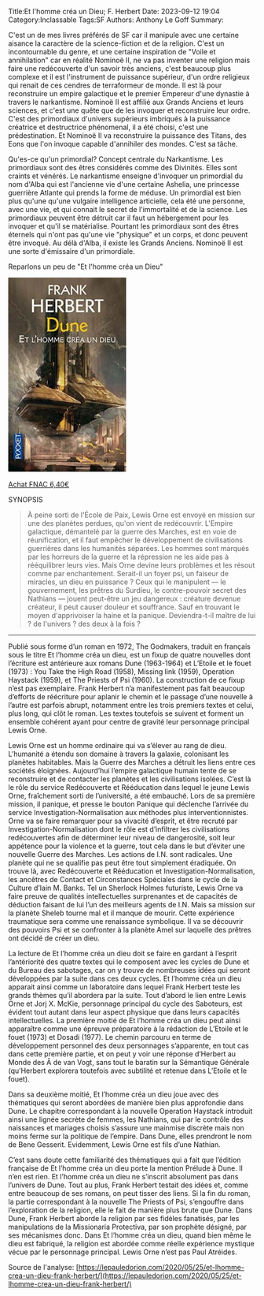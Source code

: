 Title:Et l'homme créa un Dieu; F. Herbert
Date: 2023-09-12 19:04
Category:Inclassable
Tags:SF
Authors: Anthony Le Goff
Summary:

C'est un de mes livres préférés de SF car il manipule avec une certaine aisance la caractère de la science-fiction et de la religion. C'est un incontournable du genre, et une certaine inspiration de "Voile et annihilation" car en réalité Nominoë II, ne va pas inventer une religion mais faire une redécouverte d'un savoir très anciens, c'est beaucoup plus complexe et il est l'instrument de puissance supérieur, d'un ordre religieux qui renait de ces cendres de terraformeur de monde. Il est là pour reconstruire un empire galactique et le premier Empereur d'une dynastie à travers le narkantisme. Nominoë II est affilié aux Grands Anciens et leurs sciences, et c'est une quête que de les invoquer et reconstruire leur ordre. C'est des primordiaux d'univers supérieurs imbriqués à la puissance créatrice et destructrice phénomenal, il a été choisi, c'est une prédestination. Et Nominoë II va reconstruire la puissance des Titans, des Eons que l'on invoque capable d'annihiler des mondes. C'est sa tâche.

Qu'es-ce qu'un primordial? Concept centrale du Narkantisme. Les primordiaux sont des êtres considérés comme des Divinités. Elles sont craints et vénérés. Le narkantisme enseigne d'invoquer un primordial du nom d'Alba qui est l'ancienne vie d'une certaine Ashelia, une princesse guerrière Atlante qui prends la forme de méduse. Un primordial est bien plus qu'une qu'une vulgaire intelligence articielle, cela été une personne, avec une vie, et qui connait le secret de l'immortalité et de la science. Les primordiaux peuvent être détruit car il faut un hébergement pour les invoquer et qu'il se matérialise. Pourtant les primordiaux sont des êtres éternels qui n'ont pas qu'une vie "physique" et un corps, et donc peuvent être invoqué. Au délà d'Alba, il existe les Grands Anciens. Nominoë II est une sorte d'émissaire d'un primordiale. 

Reparlons un peu de "Et l'homme créa un Dieu"

![homme crea un dieu](images/homme-crea-dieu.jpg)

[Achat FNAC 6,40€](https://www.fnac.com/a1683450/Dune-Prelude-a-Dune-Prelude-a-Dune-et-l-homme-crea-un-Dieu-Frank-Herbert)

SYNOPSIS

> À peine sorti de l'École de Paix, Lewis Orne est envoyé en mission sur une des planètes perdues, qu'on vient de redécouvrir. L'Empire galactique, démantelé par la guerre des Marches, est en voie de réunification, et il faut empêcher le développement de civilisations guerrières dans les humanités séparées. Les hommes sont marqués par les horreurs de la guerre et la répression ne les aide pas à rééquilibrer leurs vies. Mais Orne devine leurs problèmes et les résout comme par enchantement. Serait-il un foyer psi, un faiseur de miracles, un dieu en puissance ? Ceux qui le manipulent — le gouvernement, les prêtres du Surdieu, le contre-pouvoir secret des Nathians — jouent peut-être un jeu dangereux : créature devenue créateur, il peut causer douleur et souffrance. Sauf en trouvant le moyen d'apprivoiser la haine et la panique.
Deviendra-t-il maître de lui ? de l'univers ? des deux à la fois ?

---

Publié sous forme d’un roman en 1972, The Godmakers, traduit en français sous le titre Et l’homme créa un dieu, est un fixup de quatre nouvelles dont l’écriture est antérieure aux romans Dune (1963-1964) et L’Etoile et le fouet (1973) : You Take the High Road (1958), Missing link (1959), Operation Haystack (1959), et The Priests of Psi (1960). La construction de ce fixup n’est pas exemplaire. Frank Herbert n’a manifestement pas fait beaucoup d’efforts de réécriture pour aplanir le chemin et le passage d’une nouvelle à l’autre est parfois abrupt, notamment entre les trois premiers textes et celui, plus long, qui clôt le roman. Les textes toutefois se suivent et forment un ensemble cohérent ayant pour centre de gravité leur personnage principal Lewis Orne.

Lewis Orne est un homme ordinaire qui va s’élever au rang de dieu. L’humanité a étendu son domaine à travers la galaxie, colonisant les planètes habitables. Mais la Guerre des Marches a détruit les liens entre ces sociétés éloignées. Aujourd’hui l’empire galactique humain tente de se reconstruire et de contacter les planètes et les civilisations isolées. C’est là le rôle du service Redécouverte et Rééducation dans lequel le jeune Lewis Orne, fraîchement sorti de l’université, a été embauché. Lors de sa première mission, il panique, et presse le bouton Panique qui déclenche l’arrivée du service Investigation-Normalisation aux méthodes plus interventionnistes. Orne va se faire remarquer pour sa vivacité d’esprit, et être recruté par Investigation-Normalisation dont le rôle est d’infiltrer les civilisations redécouvertes afin de déterminer leur niveau de dangerosité, soit leur appétence pour la violence et la guerre, tout cela dans le but d’éviter une nouvelle Guerre des Marches. Les actions de I.N. sont radicales. Une planète qui ne se qualifie pas peut être tout simplement éradiquée. On trouve là, avec Redécouverte et Rééducation et  Investigation-Normalisation, les ancêtres de Contact et Circonstances Spéciales dans le cycle de la Culture d’Iain M. Banks. Tel un Sherlock Holmes futuriste, Lewis Orne va faire preuve de qualités intellectuelles surprenantes et de capacités de déduction faisant de lui l’un des meilleurs agents de I.N.  Mais sa mission sur la planète Sheleb tourne mal et il manque de mourir. Cette expérience traumatique sera comme une renaissance symbolique. Il va se découvrir des pouvoirs Psi et se confronter à la planète Amel sur laquelle des prêtres ont décidé de créer un dieu.

La lecture de Et l’homme créa un dieu doit se faire en gardant à l’esprit l’antériorité des quatre textes qui le composent avec les cycles de Dune et du Bureau des sabotages, car on y trouve de nombreuses idées qui seront développées par la suite dans ces deux cycles. Et l’homme créa un dieu apparait ainsi comme un laboratoire dans lequel Frank Herbert teste les grands thèmes qu’il abordera par la suite. Tout d’abord le lien entre Lewis Orne et Jorj X. McKie, personnage principal du cycle des Saboteurs, est évident tout autant dans leur aspect physique que dans leurs capacités intellectuelles. La première moitié de Et l’homme créa un dieu peut ainsi apparaître comme une épreuve préparatoire à la rédaction de L’Etoile et le fouet (1973) et Dosadi (1977). Le chemin parcouru en terme de développement personnel des deux personnages s’apparente, en tout cas dans cette première partie, et on peut y voir une réponse d’Herbert au Monde des Ᾱ de van Vogt, sans tout le baratin sur la Sémantique Générale (qu’Herbert explorera toutefois avec subtilité et retenue dans L’Etoile et le fouet).

Dans sa deuxième moitié, Et l’homme créa un dieu joue avec des thématiques qui seront abordées de manière bien plus approfondie dans Dune. Le chapitre correspondant à la nouvelle Operation Haystack introduit ainsi une lignée secrète de femmes, les Nathians, qui par le contrôle des naissances et mariages choisis s’assure une mainmise discrète mais non moins ferme sur la politique de l’empire. Dans Dune, elles prendront le nom de Bene Gesserit. Evidemment, Lewis Orne est fils d’une Nathian.

C’est sans doute cette familiarité des thématiques qui a fait que l’édition française de Et l’homme créa un dieu porte la mention Prélude à Dune. Il n’en est rien. Et l’homme créa un dieu ne s’inscrit absolument pas dans l’univers de Dune. Tout au plus, Frank Herbert testait des idées et, comme entre beaucoup de ses romans, on peut tisser des liens. Si la fin du roman, la partie correspondant à la nouvelle The Priests of Psi, s’engouffre dans l’exploration de la religion, elle le fait de manière plus brute que Dune. Dans Dune, Frank Herbert aborde la religion par ses fidèles fanatisés, par les manipulations de la Missionaria Protectiva, par son prophète désigné, par ses mécanismes donc. Dans Et l’homme créa un dieu, quand bien même le dieu est fabriqué, la religion est abordée comme réelle expérience mystique vécue par le personnage principal. Lewis Orne n’est pas Paul Atréides.

Source de l'analyse: [https://lepauledorion.com/2020/05/25/et-lhomme-crea-un-dieu-frank-herbert/](https://lepauledorion.com/2020/05/25/et-lhomme-crea-un-dieu-frank-herbert/)